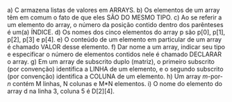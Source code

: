 a) C armazena listas de valores em ARRAYS.
b) Os elementos de um array têm em comum o fato de que eles SÃO DO MESMO TIPO.
c) Ao se referir a um elemento do array, o número da posição contido dentro dos parênteses é um(a)
ÍNDICE.
d) Os nomes dos cinco elementos do array p são p[0], p[1], p[2], p[3] e p[4].
e) O conteúdo de um elemento em particular de um array é chamado VALOR desse elemento.
f) Dar nome a um array, indicar seu tipo e especificar o número de elementos contidos nele é chamado
DECLARAR o array.
g) Em um array de subscrito duplo (matriz), o primeiro subscrito (por convenção) identifica a LINHA de
um elemento, e o segundo subscrito (por convenção) identifica a COLUNA de um elemento.
h) Um array *m*-por-*n* contém M linhas, N colunas e M*N elementos.
i) O nome do elemento do array d na linha 3, coluna 5 é D[2][4].